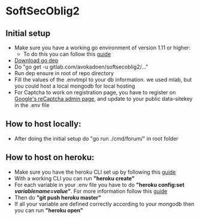 # SoftSecOblig2


## Initial setup
- Make sure you have a working go environment of version 1.11 or higher:
  - To do this you can follow this [guide](https://golang.org/doc/install)
- [Download go dep](https://github.com/golang/dep)
- Do "go get -u gitlab.com/avokadoen/softsecoblig2/..."
- Run dep ensure in root of repo directory
- Fill the values of the .envtmpl to your db information. we used mlab, but you could host a local mongodb for local hosting
- For Captcha to work on registration page, you have to register on [Google's reCaptcha admin page](https://www.google.com/recaptcha/admin), and update to your public data-sitekey in the .env file

## How to host locally:
- After doing the initial setup do "go run ./cmd/forum/" in root folder

## How to host on heroku:

- Make sure you have the heroku CLI set up by following this [guide](https://devcenter.heroku.com/articles/getting-started-with-go#set-up)
- With a working CLI you can run <b>"heroku create"</b>
- For each variable in your .env file you have to do <b>"heroku config:set *variablename*=*value*"</b>. For more information follow this [guide](https://devcenter.heroku.com/articles/config-vars)
- Then do <b>"git push heroku master"</b>
- If all your variable are defined correctly according to your mongodb then you can run <b>"heroku open"</b>
    
